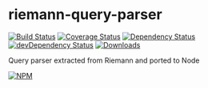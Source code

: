 # riemann-query-parser

[![Build Status][ci-master]][travis-ci]
[![Coverage Status][coverage-master]][coveralls]
[![Dependency Status][dependency]][david]
[![devDependency Status][dev-dependency]][david-dev]
[![Downloads][downloads]][npm]

Query parser extracted from Riemann and ported to Node

[![NPM][npm-stats]][npm]

  [ci-master]: https://img.shields.io/travis/nextorigin/riemann-query-parser/master.svg?style=flat-square
  [travis-ci]: https://travis-ci.org/nextorigin/riemann-query-parser
  [coverage-master]: https://img.shields.io/coveralls/nextorigin/riemann-query-parser/master.svg?style=flat-square
  [coveralls]: https://coveralls.io/r/nextorigin/riemann-query-parser
  [dependency]: https://img.shields.io/david/nextorigin/riemann-query-parser.svg?style=flat-square
  [david]: https://david-dm.org/nextorigin/riemann-query-parser
  [dev-dependency]: https://img.shields.io/david/dev/nextorigin/riemann-query-parser.svg?style=flat-square
  [david-dev]: https://david-dm.org/nextorigin/riemann-query-parser?type=dev
  [downloads]: https://img.shields.io/npm/dm/riemann-query-parser.svg?style=flat-square
  [npm]: https://www.npmjs.org/package/riemann-query-parser
  [npm-stats]: https://nodei.co/npm/riemann-query-parser.png?downloads=true&downloadRank=true&stars=true
